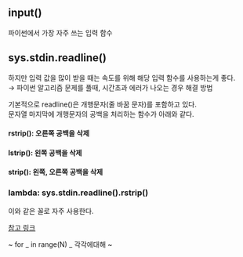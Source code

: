 ## input()  
파이썬에서 가장 자주 쓰는 입력 함수 

## sys.stdin.readline()  
하지만 입력 값을 많이 받을 때는 속도를 위해 해당 입력 함수를 사용하는게 좋다.  
→ 파이썬 알고리즘 문제를 풀때, 시간초과 에러가 나오는 경우 해결 방법  
  
기본적으로 readline()은 개행문자(줄 바꿈 문자)를 포함하고 있다.  
문자열 마지막에 개행문자의 공백을 처리하는 함수가 아래와 같다.  
#### rstrip(): 오른쪽 공백을 삭제
#### lstrip(): 왼쪽 공백을 삭제
#### strip(): 왼쪽, 오른쪽 공백을 삭제

### lambda: sys.stdin.readline().rstrip()
이와 같은 꼴로 자주 사용한다.  


[참고 링크](https://yang-wistory1009.tistory.com/54)

~ for _ in range(N)
_ 각각에대해 ~  
